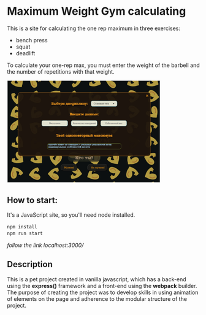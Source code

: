 # Maximum Weight Gym calculating
This is a site for calculating the one rep maximum in three exercises:
+ bench press
+ squat
+ deadlift
  
To calculate your one-rep max, you must enter the weight of the barbell and the number of repetitions with that weight.

<img src="https://github.com/uklunok0/maximum-weight-gym-calc/blob/main/public/img/max-weight-calc.jpg" alt="image" width="400"/>

## How to start:
It's a JavaScript site, so you'll need node installed.
```javascript
npm install
npm run start
```
_follow the link localhost:3000/_

## Description
This is a pet project created in vanilla javascript, which has a back-end using the __express()__ framework and a front-end using the __webpack__ builder. 
The purpose of creating the project was to develop skills in using animation of elements on the page and adherence to the modular structure of the project.
